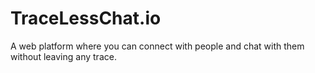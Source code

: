 # TraceLessChat.io
A web platform where you can connect with people and chat with them without leaving any trace.
